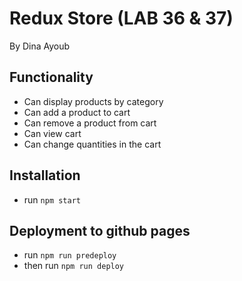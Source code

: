# Redux Store (LAB 36 & 37)

By Dina Ayoub

## Functionality

* Can display products by category
* Can add a product to cart
* Can remove a product from cart
* Can view cart
* Can change quantities in the cart

## Installation

* run `npm start`

## Deployment to github pages

* run `npm run predeploy`
* then run `npm run deploy`
